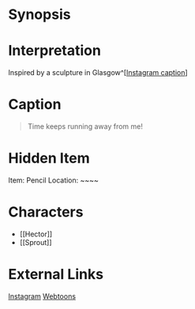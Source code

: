 # Synopsis

# Interpretation
Inspired by a sculpture in Glasgow^[[Instagram caption](https://www.instagram.com/p/CJmhbKbDMqP/?igshid=YmMyMTA2M2Y=)]

# Caption
> Time keeps running away from me!

# Hidden Item
Item: Pencil
Location: ~~~~

# Characters
* [[Hector]]
* [[Sprout]]

# External Links
[Instagram](https://www.instagram.com/p/CJmhbKbDMqP/?igshid=YmMyMTA2M2Y=)
[Webtoons](https://www.webtoons.com/en/challenge/twistwood-tales/66-hector-the-horologist/viewer?title_no=344740&episode_no=71)